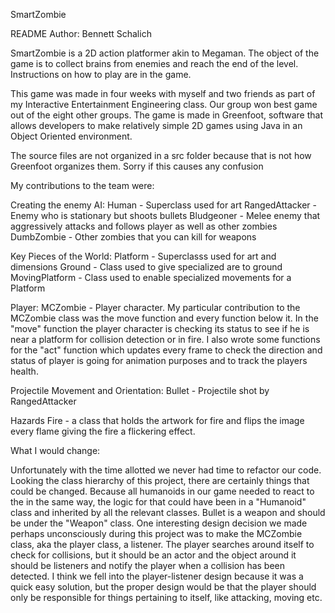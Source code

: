 SmartZombie

README Author: Bennett Schalich

SmartZombie is a 2D action platformer akin to Megaman.
The object of the game is to collect brains from enemies 
and reach the end of the level. Instructions on how to play are
in the game.

This game was made in four weeks with myself and two friends as part of my Interactive 
Entertainment Engineering class. Our group won best game out of the eight other groups. 
The game is made in Greenfoot, software that allows developers to make relatively 
simple 2D games using Java in an Object Oriented environment. 

The source files are not organized in a src folder because that is not how Greenfoot
organizes them. Sorry if this causes any confusion


My contributions to the team were:

Creating the enemy AI:
	Human - Superclass used for art
		RangedAttacker - Enemy who is stationary but shoots bullets
		Bludgeoner - Melee enemy that aggressively attacks and follows player as
						well as other zombies
	DumbZombie - Other zombies that you can kill for weapons

Key Pieces of the World:
	Platform - Superclasss used for art and dimensions
		Ground - Class used to give specialized are to ground
		MovingPlatform - Class used to enable specialized movements for a Platform

Player:
	MCZombie - Player character. My particular contribution to the MCZombie class
		was the move function and every function below it. In the "move" function the 
		player character is checking its status to see if he is near a platform for 
		collision detection or in fire. I also wrote some functions for the "act" function 
		which updates every frame to check the direction and status of player is going 
		for animation purposes and to track the players health.

Projectile Movement and Orientation:
	Bullet - Projectile shot by RangedAttacker

Hazards
	Fire - a class that holds the artwork for fire and flips the image every flame giving
		the fire a flickering effect.

What I would change:

Unfortunately with the time allotted we never had time to refactor our code.
Looking the class hierarchy of this project, there are certainly things 
that could be changed. Because all humanoids in our game needed to react to the 
in the same way, the logic for that could have been in a "Humanoid" class and inherited by
all the relevant classes. Bullet is a weapon and should be under the "Weapon" class. 
One interesting design decision we made perhaps unconsciously during this project was to 
make the MCZombie class, aka the player class, a listener. The player searches around 
itself to check for collisions, but it should be an actor and the object around it should 
be listeners and notify the player when a collision has been detected. I think we fell 
into the player-listener design because it was a quick easy solution, but the proper 
design would be that the player should only be responsible for things pertaining to 
itself, like attacking, moving etc.  
